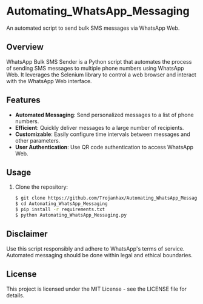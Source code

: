 # Automating_WhatsApp_Messaging

An automated script to send bulk SMS messages via WhatsApp Web.

## Overview

WhatsApp Bulk SMS Sender is a Python script that automates the process of sending SMS messages to multiple phone numbers using WhatsApp Web. It leverages the Selenium library to control a web browser and interact with the WhatsApp Web interface.

## Features

- **Automated Messaging**: Send personalized messages to a list of phone numbers.
- **Efficient**: Quickly deliver messages to a large number of recipients.
- **Customizable**: Easily configure time intervals between messages and other parameters.
- **User Authentication**: Use QR code authentication to access WhatsApp Web.

## Usage

1. Clone the repository:
   ```bash
   $ git clone https://github.com/Trojanhax/Automating_WhatsApp_Messaging.git
   $ cd Automating_WhatsApp_Messaging
   $ pip install -r requirements.txt
   $ python Automating_WhatsApp_Messaging.py

## Disclaimer

Use this script responsibly and adhere to WhatsApp's terms of service. Automated messaging should be done within legal and ethical boundaries.

## License

This project is licensed under the MIT License - see the LICENSE file for details.




